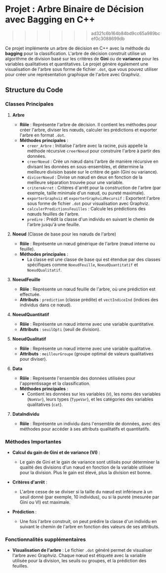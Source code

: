 
# **Projet : Arbre Binaire de Décision avec Bagging en C++**
>>>>>>> ad321c6b164b84bd9cc65a989bcef0c3088699db

Ce projet implémente un arbre de décision en C++ avec la méthode du **bagging** pour la classification. L'arbre de décision construit utilise un algorithme de division basé sur les critères de **Gini** ou de **variance** pour les variables qualitatives et quantitatives. Le projet génère également une visualisation de l'arbre sous forme de fichier `.dot`, que vous pouvez utiliser pour créer une représentation graphique de l'arbre avec Graphviz.

## **Structure du Code**

### **Classes Principales**

1. **Arbre**
   - **Rôle** : Représente l'arbre de décision. Il contient les méthodes pour créer l'arbre, diviser les nœuds, calculer les prédictions et exporter l'arbre en format `.dot`.
   - **Méthodes principales** :
     - `creer_Arbre` : Initialise l'arbre avec la racine, puis appelle la méthode récursive `creerNoeud` pour construire l'arbre à partir des données.
     - `creerNoeud` : Crée un nœud dans l'arbre de manière récursive en divisant les données en sous-ensembles, et détermine la meilleure division basée sur le critère de gain (Gini ou variance).
     - `diviserNoeud` : Divise un nœud en deux en fonction de la meilleure séparation trouvée pour une variable.
     - `critereArret` : Critères d'arrêt pour la construction de l'arbre (par exemple, taille minimale d'un nœud, ou pureté maximale).
     - `exporterGraphviz` et `exporterGraphvizRecursif` : Exportent l'arbre sous forme de fichier `.dot` pour visualisation avec Graphviz.
     - `calculerPredictionsFeuilles` : Calcule les prédictions des nœuds feuilles de l'arbre.
     - `predire` : Prédit la classe d'un individu en suivant le chemin de l'arbre jusqu'à une feuille.

2. **Noeud** (Classe de base pour les nœuds de l'arbre)
   - **Rôle** : Représente un nœud générique de l'arbre (nœud interne ou feuille).
   - **Méthodes principales** : 
     - La classe est une classe de base qui est étendue par des classes spécifiques comme `NoeudFeuille`, `NoeudQuantitatif` et `NoeudQualitatif`.

3. **NoeudFeuille**
   - **Rôle** : Représente un nœud feuille de l'arbre, où une prédiction est effectuée.
   - **Attributs** : `prediction` (classe prédite) et `vectIndiceInd` (indices des individus dans ce nœud).

4. **NoeudQuantitatif**
   - **Rôle** : Représente un nœud interne avec une variable quantitative.
   - **Attributs** : `seuilOpti` (seuil de division).

5. **NoeudQualitatif**
   - **Rôle** : Représente un nœud interne avec une variable qualitative.
   - **Attributs** : `meilleurGroupe` (groupe optimal de valeurs qualitatives pour diviser).

6. **Data**
   - **Rôle** : Représente l'ensemble des données utilisées pour l'apprentissage et la classification.
   - **Méthodes principales** :
     - Contient les données sur les variables (`V`), les noms des variables (`NomVar`), leurs types (`TypeVar`), et les catégories des variables qualitatives (`cat`).

7. **DataIndividu**
   - **Rôle** : Représente un individu dans l'ensemble de données, avec des méthodes pour accéder à ses attributs qualitatifs et quantitatifs.

### **Méthodes Importantes**

- **Calcul du gain de Gini et de variance (VI)** :
  - Le gain de Gini et le gain de variance sont utilisés pour déterminer la qualité des divisions d'un nœud en fonction de la variable utilisée pour la division. Plus le gain est élevé, plus la division est bonne.

- **Critères d'arrêt** :
  - L'arbre cesse de se diviser si la taille du nœud est inférieure à un seuil donné (par exemple, 10 individus), ou si la pureté (mesurée par Gini ou VI) est maximale.

- **Prédiction** :
  - Une fois l'arbre construit, on peut prédire la classe d'un individu en suivant le chemin de l'arbre en fonction des valeurs de ses attributs.

### **Fonctionnalités supplémentaires**

- **Visualisation de l'arbre** : 
  Le fichier `.dot` généré permet de visualiser l'arbre avec Graphviz. Chaque nœud est étiqueté avec la variable utilisée pour la division, les seuils ou groupes, et la prédiction des feuilles.
